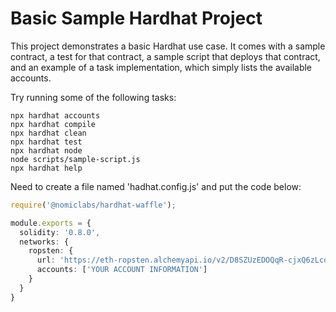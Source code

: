 # Basic Sample Hardhat Project

This project demonstrates a basic Hardhat use case. It comes with a sample contract, a test for that contract, a sample script that deploys that contract, and an example of a task implementation, which simply lists the available accounts.

Try running some of the following tasks:

```shell
npx hardhat accounts
npx hardhat compile
npx hardhat clean
npx hardhat test
npx hardhat node
node scripts/sample-script.js
npx hardhat help
```

Need to create a file named 'hadhat.config.js' and put the code below:

```typescript
require('@nomiclabs/hardhat-waffle');

module.exports = {
  solidity: '0.8.0',
  networks: {
    ropsten: {
      url: 'https://eth-ropsten.alchemyapi.io/v2/D8SZUzEDOQqR-cjxQ6zLcdlfKDCs07Po',
      accounts: ['YOUR ACCOUNT INFORMATION']
    }
  }
}
```